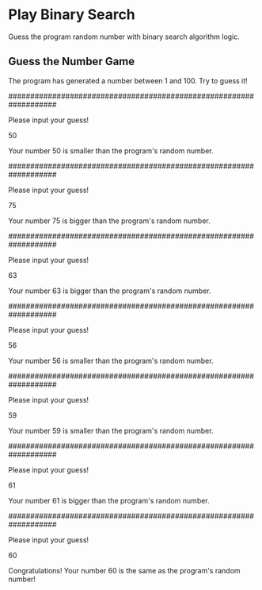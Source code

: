 # Play Binary Search

Guess the program random number with binary search algorithm logic.
## Guess the Number Game

The program has generated a number between 1 and 100. Try to guess it!

###################################################################

Please input your guess!

50

Your number 50 is smaller than the program's random number.

###################################################################

Please input your guess!

75

Your number 75 is bigger than the program's random number.

###################################################################

Please input your guess!

63

Your number 63 is bigger than the program's random number.

###################################################################

Please input your guess!

56

Your number 56 is smaller than the program's random number.

###################################################################

Please input your guess!

59

Your number 59 is smaller than the program's random number.

###################################################################

Please input your guess!

61

Your number 61 is bigger than the program's random number.

###################################################################

Please input your guess!

60

Congratulations! Your number 60 is the same as the program's random number!
